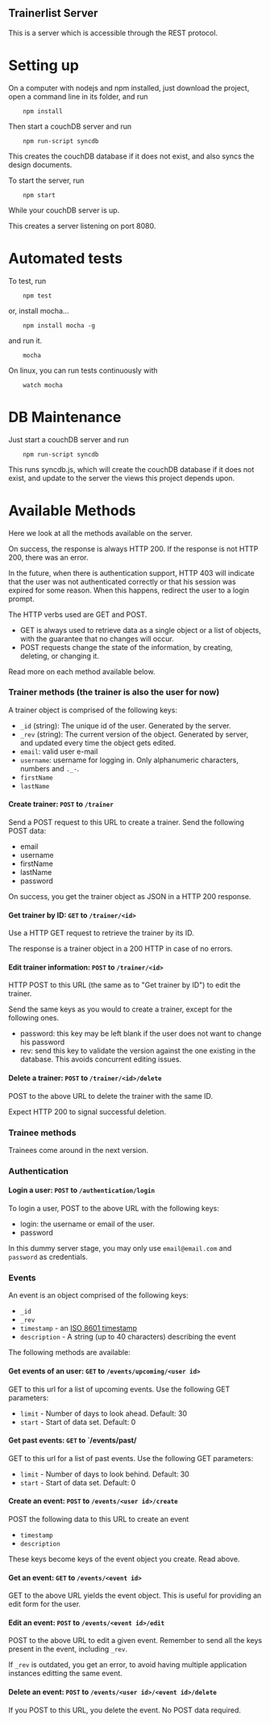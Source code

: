 Trainerlist Server
------------------

This is a server which is accessible through the REST protocol.


Setting up
==========

On a computer with nodejs and npm installed, just download the project, open a command line in its folder, and run

        npm install

Then start a couchDB server and run

        npm run-script syncdb

This creates the couchDB database if it does not exist, and also syncs the design documents.

To start the server, run

        npm start

While your couchDB server is up.

This creates a server listening on port 8080.


Automated tests
===============

To test, run

        npm test

or, install mocha...

        npm install mocha -g

and run it.
        
        mocha

On linux, you can run tests continuously with

        watch mocha


DB Maintenance
==============

Just start a couchDB server and run

        npm run-script syncdb

This runs syncdb.js, which will create the couchDB database if it does not exist, and update to the server the views this project depends upon.


Available Methods
=================

Here we look at all the methods available on the server.

On success, the response is always HTTP 200. If the response is not HTTP 200, there was an error.

In the future, when there is authentication support, HTTP 403 will indicate that the user was not authenticated correctly or that his session was expired for some reason. When this happens, redirect the user to a login prompt.

The HTTP verbs used are GET and POST.

 - GET is always used to retrieve data as a single object or a list of objects, with the guarantee that no changes will occur.
 - POST requests change the state of the information, by creating, deleting, or changing it.

Read more on each method available below.


### Trainer methods (the trainer is also the user for now)

A trainer object is comprised of the following keys:

 - `_id` (string): The unique id of the user. Generated by the server.
 - `_rev` (string): The current version of the object. Generated by server, and updated every time the object gets edited.
 - `email`: valid user e-mail
 - `username`: username for logging in. Only alphanumeric characters, numbers and `._-`.
 - `firstName`
 - `lastName`


#### Create trainer: `POST` to `/trainer`

Send a POST request to this URL to create a trainer. Send the following POST data:

 - email
 - username
 - firstName
 - lastName
 - password

On success, you get the trainer object as JSON in a HTTP 200 response.


#### Get trainer by ID: `GET` to `/trainer/<id>`

Use a HTTP GET request to retrieve the trainer by its ID.

The response is a trainer object in a 200 HTTP in case of no errors. 


#### Edit trainer information: `POST` to `/trainer/<id>`

HTTP POST to this URL (the same as to "Get trainer by ID") to edit the trainer.

Send the same keys as you would to create a trainer, except for the following ones.

 - password: this key may be left blank if the user does not want to change his password
 - rev: send this key to validate the version against the one existing in the database. This avoids concurrent editing issues.


#### Delete a trainer: `POST` to `/trainer/<id>/delete`

POST to the above URL to delete the trainer with the same ID.

Expect HTTP 200 to signal successful deletion.


### Trainee methods

Trainees come around in the next version.


### Authentication

#### Login a user: `POST` to `/authentication/login`

To login a user, POST to the above URL with the following keys:

 - login: the username or email of the user.
 - password

In this dummy server stage, you may only use `email@email.com` and `password` as credentials.


### Events

An event is an object comprised of the following keys:

 - `_id`
 - `_rev`
 - `timestamp` - an [ISO 8601 timestamp](http://en.wikipedia.org/wiki/ISO_8601)
 - `description` - A string (up to 40 characters) describing the event

The following methods are available:


#### Get events of an user: `GET` to `/events/upcoming/<user id>`

GET to this url for a list of upcoming events. Use the following GET parameters:

 - `limit` - Number of days to look ahead. Default: 30
 - `start` - Start of data set. Default: 0


#### Get past events: `GET` to `/events/past/<user id>

GET to this url for a list of past events. Use the following GET parameters:

 - `limit` - Number of days to look behind. Default: 30
 - `start` - Start of data set. Default: 0


#### Create an event: `POST` to `/events/<user id>/create`

POST the following data to this URL to create an event

 - `timestamp`
 - `description`

These keys become keys of the event object you create. Read above.


#### Get an event: `GET` to `/events/<event id>`

GET to the above URL yields the event object. This is useful for providing an edit form for the user.


#### Edit an event: `POST` to `/events/<event id>/edit`

POST to the above URL to edit a given event. Remember to send all the keys present in the event, including `_rev`.

If `_rev` is outdated, you get an error, to avoid having multiple application instances editting the same event.


#### Delete an event: `POST` to `/events/<user id>/<event id>/delete`

If you POST to this URL, you delete the event. No POST data required.


